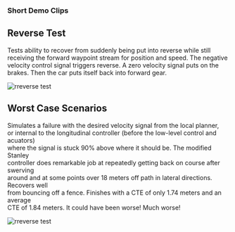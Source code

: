 
### Short Demo Clips

## Reverse Test

Tests ability to recover from suddenly being put into reverse while still 
receiving the forward waypoint stream for position and speed. The negative  
velocity control signal triggers reverse. A zero velocity signal puts on the  
brakes. Then the car puts itself back into forward gear.



![rreverse test](demo/rev_test.gif)



## Worst Case Scenarios

Simulates a failure with the desired velocity signal from the local planner,  
or internal to the longitudinal controller (before the low-level control and acuators)  
where the signal is stuck 90% above where it should be. The modified Stanley  
controller does remarkable job at repeatedly getting back on course after swerving  
around and at some points over 18 meters off path in lateral directions. Recovers well  
from bouncing off a fence. Finishes with a CTE of only  1.74 meters and an average  
CTE of 1.84 meters. It could have been worse! Much worse!


![rreverse test](demo/vel90over.gif)

